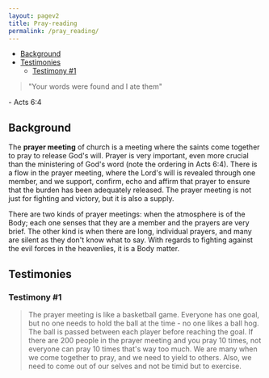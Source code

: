 ```yaml
---
layout: pagev2
title: Pray-reading
permalink: /pray_reading/
---
```

- [Background](#background)
- [Testimonies](#testimonies)
  - [Testimony #1](#testimony-1)

>"Your words were found and I ate them"

\- Acts 6:4

## Background

The **prayer meeting** of church is a meeting where the saints come together to pray to release God's will. Prayer is very important, even more crucial than the ministering of God's word (note the ordering in Acts 6:4). There is a flow in the prayer meeting, where the Lord's will is revealed through one member, and we support, confirm, echo and affirm that prayer to ensure that the burden has been adequately released. The prayer meeting is not just for fighting and victory, but it is also a supply.

There are two kinds of prayer meetings: when the atmosphere is of the Body; each one senses that they are a member and the prayers are very brief. The other kind is when there are long, individual prayers, and many are silent as they don't know what to say. With regards to fighting against the evil forces in the heavenlies, it is a Body matter.

## Testimonies

### Testimony #1

>The prayer meeting is like a basketball game. Everyone has one goal, but no one needs to hold the ball at the time - no one likes a ball hog. The ball is passed between each player before reaching the goal. If there are 200 people in the prayer meeting and you pray 10 times, not everyone can pray 10 times that's way too much. We are many when we come together to pray, and we need to yield to others. Also, we need to come out of our selves and not be timid but to exercise. 